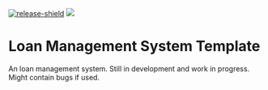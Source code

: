 [![release-shield](https://img.shields.io/github/v/release/dec0de284/loan-management-system-template)](https://github.com/dec0de284/unity-project-samples/releases/latest) [![](https://img.shields.io/github/license/dec0de284/loan-management-system-template)](https://github.com/dec0de284/loan-management-system-template/blob/main/LICENSE)

# Loan Management System Template
An loan management system. Still in development and work in progress.
Might contain bugs if used.
